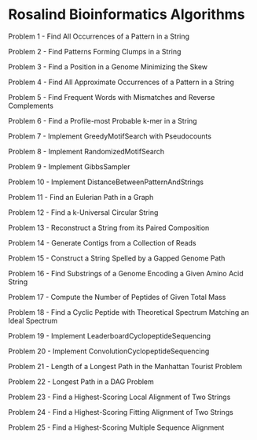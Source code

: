 # Rosalind Bioinformatics Algorithms
Problem 1 - Find All Occurrences of a Pattern in a String

Problem 2 - Find Patterns Forming Clumps in a String

Problem 3 - Find a Position in a Genome Minimizing the Skew

Problem 4 - Find All Approximate Occurrences of a Pattern in a String

Problem 5 - Find Frequent Words with Mismatches and Reverse Complements

Problem 6 - Find a Profile-most Probable k-mer in a String

Problem 7 - Implement GreedyMotifSearch with Pseudocounts

Problem 8 - Implement RandomizedMotifSearch

Problem 9 - Implement GibbsSampler

Problem 10 - Implement DistanceBetweenPatternAndStrings

Problem 11 - Find an Eulerian Path in a Graph

Problem 12 - Find a k-Universal Circular String

Problem 13 - Reconstruct a String from its Paired Composition

Problem 14 - Generate Contigs from a Collection of Reads

Problem 15 - Construct a String Spelled by a Gapped Genome Path

Problem 16 - Find Substrings of a Genome Encoding a Given Amino Acid String

Problem 17 - Compute the Number of Peptides of Given Total Mass 

Problem 18 - Find a Cyclic Peptide with Theoretical Spectrum Matching an Ideal Spectrum

Problem 19 - Implement LeaderboardCyclopeptideSequencing

Problem 20 - Implement ConvolutionCyclopeptideSequencing

Problem 21 - Length of a Longest Path in the Manhattan Tourist Problem

Problem 22 - Longest Path in a DAG Problem

Problem 23 - Find a Highest-Scoring Local Alignment of Two Strings 

Problem 24 - Find a Highest-Scoring Fitting Alignment of Two Strings

Problem 25 - Find a Highest-Scoring Multiple Sequence Alignment
